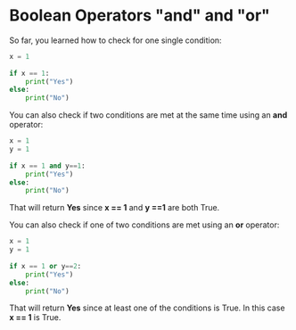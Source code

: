# **Boolean Operators "and" and "or"**
So far, you learned how to check for one single condition:
```py
x = 1
 
if x == 1:
    print("Yes")
else:
    print("No")
```

You can also check if two conditions are met at the same time using an **and** operator:
```py
x = 1
y = 1
 
if x == 1 and y==1:
    print("Yes")
else:
    print("No")
```
That will return **Yes** since **x == 1** and **y ==1** are both True.



You can also check if one of two conditions are met using an **or** operator:
```py
x = 1
y = 1
 
if x == 1 or y==2:
    print("Yes")
else:
    print("No")
```
That will return **Yes** since at least one of the conditions is True. In this case **x == 1** is True.

